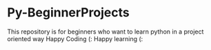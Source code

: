 # Py-BeginnerProjects
This repository is for beginners who want to learn python in a project oriented way
Happy Coding (:
Happy learning (:
